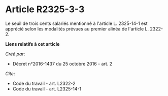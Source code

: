 # Article R2325-3-3

Le seuil de trois cents salariés mentionné à l'article L. 2325-14-1 est apprécié selon les modalités prévues au premier
alinéa de l'article L. 2322-2.

**Liens relatifs à cet article**

_Créé par_:

  - Décret n°2016-1437 du 25 octobre 2016 - art. 2

_Cite_:

  - Code du travail - art. L2322-2
  - Code du travail - art. L2325-14-1
